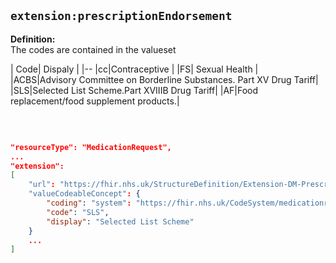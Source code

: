 ## `extension:prescriptionEndorsement`

<b>Definition:</b><br>
The codes are contained in the valueset

| Code| Dispaly | 
|--
|cc|Contraceptive |
|FS| Sexual Health |
|ACBS|Advisory Committee on Borderline Substances. Part XV Drug Tariff| 
|SLS|Selected List Scheme.Part XVIIIB Drug Tariff| 
|AF|Food replacement/food supplement products.| 

<br>

```json

"resourceType": "MedicationRequest",
...
"extension":
[
    "url": "https://fhir.nhs.uk/StructureDefinition/Extension-DM-PrescriptionEndorsement",
    "valueCodeableConcept": {
        "coding": "system": "https://fhir.nhs.uk/CodeSystem/medicationrequest-endorsement",
        "code": "SLS",
        "display": "Selected List Scheme"
    }
    ...
]


````

